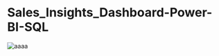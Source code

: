 # Sales_Insights_Dashboard-Power-BI-SQL

![aaaa](https://github.com/user-attachments/assets/d1bc6608-3919-461b-aa09-c08dde3a2bfd)
